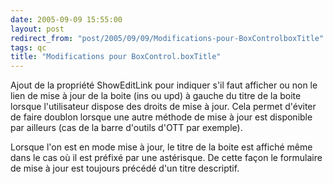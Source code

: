 ```yaml
---
date: 2005-09-09 15:55:00
layout: post
redirect_from: "post/2005/09/09/Modifications-pour-BoxControlboxTitle"
tags: qc
title: "Modifications pour BoxControl.boxTitle"
---
```


Ajout de la propriété ShowEditLink pour indiquer s'il faut afficher ou non
le lien de mise à jour de la boite (ins ou upd) à gauche du titre de la boite
lorsque l'utilisateur dispose des droits de mise à jour. Cela permet d'éviter
de faire doublon lorsque une autre méthode de mise à jour est disponible par
ailleurs (cas de la barre d'outils d'OTT par exemple).

Lorsque l'on est en mode mise à jour, le titre de la boite est affiché même
dans le cas où il est préfixé par une astérisque. De cette façon le formulaire
de mise à jour est toujours précédé d'un titre descriptif.
